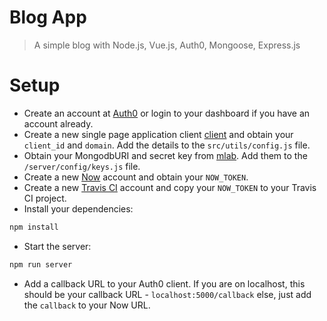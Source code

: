 # Blog App

> A simple blog with Node.js, Vue.js, Auth0, Mongoose, Express.js

# Setup

- Create an account at [Auth0](https://auth0.com/signup) or login to your dashboard if you have an account already.
- Create a new single page application client [client](https://manage.auth0.com/#/clients) and obtain your `client_id` and `domain`. Add the details to the `src/utils/config.js` file.
- Obtain your MongodbURI and secret key from [mlab](https://mlab.com). Add them to the `/server/config/keys.js` file.
- Create a new [Now](now.sh) account and obtain your `NOW_TOKEN`.
- Create a new [Travis CI]() account and copy your `NOW_TOKEN` to your Travis CI project.
- Install your dependencies:
```bash
npm install
```

- Start the server:
```bash
npm run server
```
- Add a callback URL to your Auth0 client. If you are on localhost, this should be your callback URL - `localhost:5000/callback` else, just add the `callback` to your Now URL.

